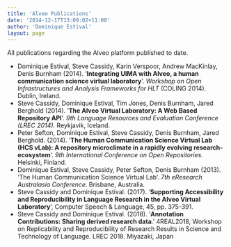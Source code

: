 ```yaml
---
title: 'Alveo Publications'
date: '2014-12-17T13:09:02+11:00'
author: 'Dominique Estival'
layout: page
---
```


All publications regarding the Alveo platform published to date.

- Dominique Estival, Steve Cassidy, Karin Verspoor, Andrew MacKinlay, Denis Burnham (2014). ‘**Integrating UIMA with Alveo, a human communication science virtual laboratory**‘. *Workshop on Open Infrastructures and Analysis Frameworks for HLT* (COLING 2014). Dublin, Ireland.
- Steve Cassidy, Dominique Estival, Tim Jones, Denis Burnham, Jared Berghold (2014). ‘**The Alveo Virtual Laboratory: A Web Based Repository API**‘. *9th Language Resources and Evaluation Conference (LREC 2014).* Reykjavik, Iceland.
- Peter Sefton, Dominique Estival, Steve Cassidy, Denis Burnham, Jared Berghold. (2014). ‘**The Human Communication Science Virtual Lab (HCS vLab): A repository microclimate in a rapidly evolving research-ecosystem**‘. *9th International Conference on Open Repositories.* Helsinki, Finland.
- Dominique Estival, Steve Cassidy, Peter Sefton, Denis Burnham (2013). ‘The Human Communication Science Virtual Lab’. *7th eResearch Australasia Conference*. Brisbane, Australia.
- Steve Cassidy and Dominique Estival. (2017). ‘**Supporting Accessibility and Reproducibility in Language Research in the Alveo Virtual Laboratory**‘, Computer Speech &amp; Language, 45, pp. 375-391.
- Steve Cassidy and Dominique Estival. (2018). ‘**Annotation Contributions: Sharing derived research data**.’ 4REAL2018, Workshop on Replicability and Reproducibility of Research Results in Science and Technology of Language. LREC 2018. Miyazaki, Japan